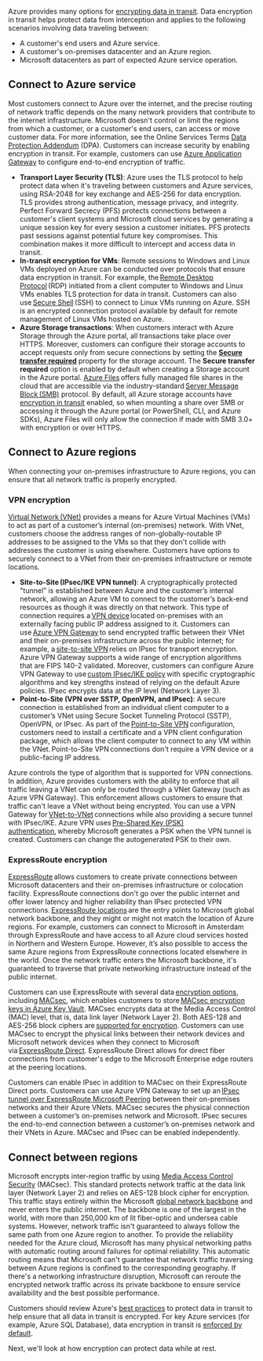 Azure provides many options for [encrypting data in transit](/azure/azure-government/azure-secure-isolation-guidance#data-encryption-in-transit). Data encryption in transit helps protect data from interception and applies to the following scenarios involving data traveling between:

* A customer's end users and Azure service.
* A customer's on-premises datacenter and an Azure region.
* Microsoft datacenters as part of expected Azure service operation.

## Connect to Azure service

Most customers connect to Azure over the internet, and the precise routing of network traffic depends on the many network providers that contribute to the internet infrastructure. Microsoft doesn't control or limit the regions from which a customer, or a customer's end users, can access or move customer data. For more information, see the Online Services Terms [Data Protection Addendum](https://aka.ms/DPA?azure-portal=true) (DPA). Customers can increase security by enabling encryption in transit. For example, customers can use [Azure Application Gateway](/azure/application-gateway/application-gateway-end-to-end-ssl-powershell?azure-portal=true) to configure end-to-end encryption of traffic.

* **Transport Layer Security (TLS)**: Azure uses the TLS protocol to help protect data when it's traveling between customers and Azure services, using RSA-2048 for key exchange and AES-256 for data encryption. TLS provides strong authentication, message privacy, and integrity. Perfect Forward Secrecy (PFS) protects connections between a customer's client systems and Microsoft cloud services by generating a unique session key for every session a customer initiates. PFS protects past sessions against potential future key compromises. This combination makes it more difficult to intercept and access data in transit.
* **In-transit encryption for VMs**: Remote sessions to Windows and Linux VMs deployed on Azure can be conducted over protocols that ensure data encryption in transit. For example, the [Remote Desktop Protocol](/windows/win32/termserv/remote-desktop-protocol?azure-portal=true) (RDP) initiated from a client computer to Windows and Linux VMs enables TLS protection for data in transit. Customers can also use [Secure Shell](/azure/virtual-machines/linux/ssh-from-windows?azure-portal=true) (SSH) to connect to Linux VMs running on Azure. SSH is an encrypted connection protocol available by default for remote management of Linux VMs hosted on Azure.
* **Azure Storage transactions**: When customers interact with Azure Storage through the Azure portal, all transactions take place over HTTPS. Moreover, customers can configure their storage accounts to accept requests only from secure connections by setting the **[Secure transfer required](/azure/storage/common/storage-require-secure-transfer?azure-portal=true)** property for the storage account. The **Secure transfer required** option is enabled by default when creating a Storage account in the Azure portal. [Azure Files](/azure/storage/files/storage-files-introduction?azure-portal=true) offers fully managed file shares in the cloud that are accessible via the industry-standard [Server Message Block (SMB)](/windows/win32/fileio/microsoft-smb-protocol-and-cifs-protocol-overview?azure-portal=true) protocol. By default, all Azure storage accounts have [encryption in transit](/azure/storage/files/storage-files-planning#encryption-in-transit) enabled, so when mounting a share over SMB or accessing it through the Azure portal (or PowerShell, CLI, and Azure SDKs), Azure Files will only allow the connection if made with SMB 3.0+ with encryption or over HTTPS.

## Connect to Azure regions

When connecting your on-premises infrastructure to Azure regions, you can ensure that all network traffic is properly encrypted.

### VPN encryption

[Virtual Network (VNet)](/azure/virtual-network/virtual-networks-overview?azure-portal=true) provides a means for Azure Virtual Machines (VMs) to act as part of a customer’s internal (on-premises) network. With VNet, customers choose the address ranges of non-globally-routable IP addresses to be assigned to the VMs so that they don't collide with addresses the customer is using elsewhere. Customers have options to securely connect to a VNet from their on-premises infrastructure or remote locations.

* **Site-to-Site (IPsec/IKE VPN tunnel)**: A cryptographically protected "tunnel" is established between Azure and the customer’s internal network, allowing an Azure VM to connect to the customer’s back-end resources as though it was directly on that network. This type of connection requires a [VPN device](/azure/vpn-gateway/vpn-gateway-vpn-faq#s2s) located on-premises with an externally facing public IP address assigned to it. Customers can use [Azure VPN Gateway](/azure/vpn-gateway/vpn-gateway-about-vpngateways?azure-portal=true) to send encrypted traffic between their VNet and their on-premises infrastructure across the public internet; for example, a [site-to-site VPN](/azure/vpn-gateway/tutorial-site-to-site-portal?azure-portal=true) relies on IPsec for transport encryption. Azure VPN Gateway supports a wide range of encryption algorithms that are FIPS 140-2 validated. Moreover, customers can configure Azure VPN Gateway to use [custom IPsec/IKE policy](/azure/vpn-gateway/vpn-gateway-about-compliance-crypto?azure-portal=true) with specific cryptographic algorithms and key strengths instead of relying on the default Azure policies. IPsec encrypts data at the IP level (Network Layer 3).
* **Point-to-Site (VPN over SSTP, OpenVPN, and IPsec)**: A secure connection is established from an individual client computer to a customer’s VNet using Secure Socket Tunneling Protocol (SSTP), OpenVPN, or IPsec. As part of the [Point-to-Site VPN](/azure/vpn-gateway/vpn-gateway-howto-point-to-site-resource-manager-portal?azure-portal=true) configuration, customers need to install a certificate and a VPN client configuration package, which allows the client computer to connect to any VM within the VNet. Point-to-Site VPN connections don't require a VPN device or a public-facing IP address.

Azure controls the type of algorithm that is supported for VPN connections. In addition, Azure provides customers with the ability to enforce that all traffic leaving a VNet can only be routed through a VNet Gateway (such as Azure VPN Gateway). This enforcement allows customers to ensure that traffic can't leave a VNet without being encrypted. You can use a VPN Gateway for [VNet-to-VNet](/azure/vpn-gateway/vpn-gateway-howto-vnet-vnet-resource-manager-portal?azure-portal=true) connections while also providing a secure tunnel with IPsec/IKE. Azure VPN uses [Pre-Shared Key (PSK) authentication](/azure/vpn-gateway/vpn-gateway-vpn-faq?azure-poral=true#how-does-my-vpn-tunnel-get-authenticated), whereby Microsoft generates a PSK when the VPN tunnel is created. Customers can change the autogenerated PSK to their own.

### ExpressRoute encryption

[ExpressRoute](/azure/expressroute/expressroute-introduction?azure-portal=true) allows customers to create private connections between Microsoft datacenters and their on-premises infrastructure or colocation facility. ExpressRoute connections don't go over the public internet and offer lower latency and higher reliability than IPsec protected VPN connections. [ExpressRoute locations](/azure/expressroute/expressroute-locations-providers?azure-portal=true) are the entry points to Microsoft global network backbone, and they might or might not match the location of Azure regions. For example, customers can connect to Microsoft in Amsterdam through ExpressRoute and have access to all Azure cloud services hosted in Northern and Western Europe. However, it’s also possible to access the same Azure regions from ExpressRoute connections located elsewhere in the world. Once the network traffic enters the Microsoft backbone, it's guaranteed to traverse that private networking infrastructure instead of the public internet.

Customers can use ExpressRoute with several data [encryption options](/azure/expressroute/expressroute-about-encryption?azure-portal=true), including [MACsec](https://1.ieee802.org/security/802-1ae/?azure-portal=true), which enables customers to store [MACsec encryption keys in Azure Key Vault](/azure/expressroute/expressroute-about-encryption#point-to-point-encryption-by-macsec-faq). MACsec encrypts data at the Media Access Control (MAC) level, that is, data link layer (Network Layer 2). Both AES-128 and AES-256 block ciphers are [supported for encryption](/azure/expressroute/expressroute-about-encryption#which-cipher-suites-are-supported-for-encryption). Customers can use MACsec to encrypt the physical links between their network devices and Microsoft network devices when they connect to Microsoft via [ExpressRoute Direct](/azure/expressroute/expressroute-erdirect-about?azure-portal=true). ExpressRoute Direct allows for direct fiber connections from customer's edge to the Microsoft Enterprise edge routers at the peering locations.

Customers can enable IPsec in addition to MACsec on their ExpressRoute Direct ports. Customers can use Azure VPN Gateway to set up an [IPsec tunnel over ExpressRoute Microsoft Peering](/azure/expressroute/site-to-site-vpn-over-microsoft-peering?azure-portal=true) between their on-premises networks and their Azure VNets. MACsec secures the physical connection between a customer’s on-premises network and Microsoft. IPsec secures the end-to-end connection between a customer’s on-premises network and their VNets in Azure. MACsec and IPsec can be enabled independently.

## Connect between regions

 Microsoft encrypts inter-region traffic by using [Media Access Control Security](https://1.ieee802.org/security/802-1ae/?azure-portal=true) (MACsec). This standard protects network traffic at the data link layer (Network Layer 2) and relies on AES-128 block cipher for encryption. This traffic stays entirely within the Microsoft [global network backbone](/azure/networking/microsoft-global-network?azure-portal=true) and never enters the public internet. The backbone is one of the largest in the world, with more than 250,000 km of lit fiber-optic and undersea cable systems. However, network traffic isn't guaranteed to always follow the same path from one Azure region to another. To provide the reliability needed for the Azure cloud, Microsoft has many physical networking paths with automatic routing around failures for optimal reliability. This automatic routing means that Microsoft can't guarantee that network traffic traversing between Azure regions is confined to the corresponding geography. If there's a networking infrastructure disruption, Microsoft can reroute the encrypted network traffic across its private backbone to ensure service availability and the best possible performance.

Customers should review Azure's [best practices](/azure/security/fundamentals/data-encryption-best-practices#protect-data-in-transit) to protect data in transit to help ensure that all data in transit is encrypted. For key Azure services (for example, Azure SQL Database), data encryption in transit is [enforced by default](/azure/sql-database/sql-database-security-overview#information-protection-and-encryption).

Next, we'll look at how encryption can protect data while at rest.

